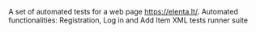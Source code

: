 A set of automated tests for a web page https://elenta.lt/.
Automated functionalities: Registration, Log in and Add Item
XML tests runner suite

